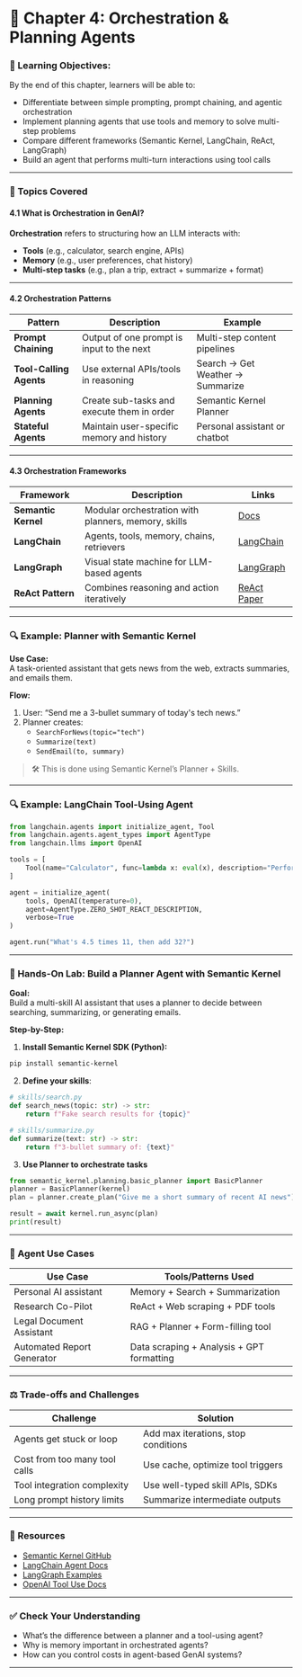 # 🧩 **Chapter 4: Orchestration & Planning Agents**

### 🎯 Learning Objectives:
By the end of this chapter, learners will be able to:
- Differentiate between simple prompting, prompt chaining, and agentic orchestration
- Implement planning agents that use tools and memory to solve multi-step problems
- Compare different frameworks (Semantic Kernel, LangChain, ReAct, LangGraph)
- Build an agent that performs multi-turn interactions using tool calls

---

### 📌 Topics Covered

#### 4.1 What is Orchestration in GenAI?

**Orchestration** refers to structuring how an LLM interacts with:
- **Tools** (e.g., calculator, search engine, APIs)
- **Memory** (e.g., user preferences, chat history)
- **Multi-step tasks** (e.g., plan a trip, extract + summarize + format)

---

#### 4.2 Orchestration Patterns

| Pattern                  | Description                                                         | Example                          |
|--------------------------|---------------------------------------------------------------------|----------------------------------|
| **Prompt Chaining**      | Output of one prompt is input to the next                          | Multi-step content pipelines     |
| **Tool-Calling Agents**  | Use external APIs/tools in reasoning                               | Search → Get Weather → Summarize |
| **Planning Agents**      | Create sub-tasks and execute them in order                         | Semantic Kernel Planner          |
| **Stateful Agents**      | Maintain user-specific memory and history                          | Personal assistant or chatbot    |

---

#### 4.3 Orchestration Frameworks

| Framework         | Description                                                              | Links |
|------------------|--------------------------------------------------------------------------|-------|
| **Semantic Kernel** | Modular orchestration with planners, memory, skills                    | [Docs](https://learn.microsoft.com/en-us/semantic-kernel/) |
| **LangChain**        | Agents, tools, memory, chains, retrievers                             | [LangChain](https://docs.langchain.com/) |
| **LangGraph**        | Visual state machine for LLM-based agents                             | [LangGraph](https://www.langgraph.dev/) |
| **ReAct Pattern**    | Combines reasoning and action iteratively                             | [ReAct Paper](https://arxiv.org/abs/2210.03629) |

---

### 🔍 Example: Planner with Semantic Kernel

**Use Case:**  
A task-oriented assistant that gets news from the web, extracts summaries, and emails them.

**Flow:**
1. User: “Send me a 3-bullet summary of today's tech news.”
2. Planner creates:
   - `SearchForNews(topic="tech")`
   - `Summarize(text)`
   - `SendEmail(to, summary)`

> 🛠️ This is done using Semantic Kernel’s Planner + Skills.

---

### 🔍 Example: LangChain Tool-Using Agent

```python
from langchain.agents import initialize_agent, Tool
from langchain.agents.agent_types import AgentType
from langchain.llms import OpenAI

tools = [
    Tool(name="Calculator", func=lambda x: eval(x), description="Performs math"),
]

agent = initialize_agent(
    tools, OpenAI(temperature=0),
    agent=AgentType.ZERO_SHOT_REACT_DESCRIPTION,
    verbose=True
)

agent.run("What's 4.5 times 11, then add 32?")
```

---

### 🧪 Hands-On Lab: Build a Planner Agent with Semantic Kernel

**Goal:**  
Build a multi-skill AI assistant that uses a planner to decide between searching, summarizing, or generating emails.

**Step-by-Step:**

1. **Install Semantic Kernel SDK (Python):**
```bash
pip install semantic-kernel
```

2. **Define your skills**:
```python
# skills/search.py
def search_news(topic: str) -> str:
    return f"Fake search results for {topic}"

# skills/summarize.py
def summarize(text: str) -> str:
    return f"3-bullet summary of: {text}"
```

3. **Use Planner to orchestrate tasks**
```python
from semantic_kernel.planning.basic_planner import BasicPlanner
planner = BasicPlanner(kernel)
plan = planner.create_plan("Give me a short summary of recent AI news")

result = await kernel.run_async(plan)
print(result)
```

---

### 🧠 Agent Use Cases

| Use Case                       | Tools/Patterns Used                      |
|--------------------------------|------------------------------------------|
| Personal AI assistant          | Memory + Search + Summarization          |
| Research Co-Pilot              | ReAct + Web scraping + PDF tools         |
| Legal Document Assistant       | RAG + Planner + Form-filling tool        |
| Automated Report Generator     | Data scraping + Analysis + GPT formatting|

---

### ⚖️ Trade-offs and Challenges

| Challenge                      | Solution                                |
|-------------------------------|-----------------------------------------|
| Agents get stuck or loop      | Add max iterations, stop conditions     |
| Cost from too many tool calls | Use cache, optimize tool triggers       |
| Tool integration complexity   | Use well-typed skill APIs, SDKs         |
| Long prompt history limits    | Summarize intermediate outputs          |

---

### 📘 Resources
- [Semantic Kernel GitHub](https://github.com/microsoft/semantic-kernel)
- [LangChain Agent Docs](https://python.langchain.com/docs/modules/agents/)
- [LangGraph Examples](https://docs.langgraph.dev/)
- [OpenAI Tool Use Docs](https://platform.openai.com/docs/guides/function-calling)

---

### ✅ Check Your Understanding

- What’s the difference between a planner and a tool-using agent?
- Why is memory important in orchestrated agents?
- How can you control costs in agent-based GenAI systems?

---